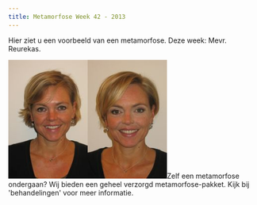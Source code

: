 ```yaml
---
title: Metamorfose Week 42 - 2013
---
```


Hier ziet u een voorbeeld van een metamorfose. Deze week: Mevr. Reurekas.

![](/uploads/versions/metamor-reurekas-kapper-v---x----160-240x---.jpg)![](/uploads/versions/metamor-reurekas-kapper-n---x----160-240x---.jpg)Zelf een metamorfose ondergaan? Wij bieden een geheel verzorgd metamorfose-pakket. Kijk bij 'behandelingen' voor meer informatie.